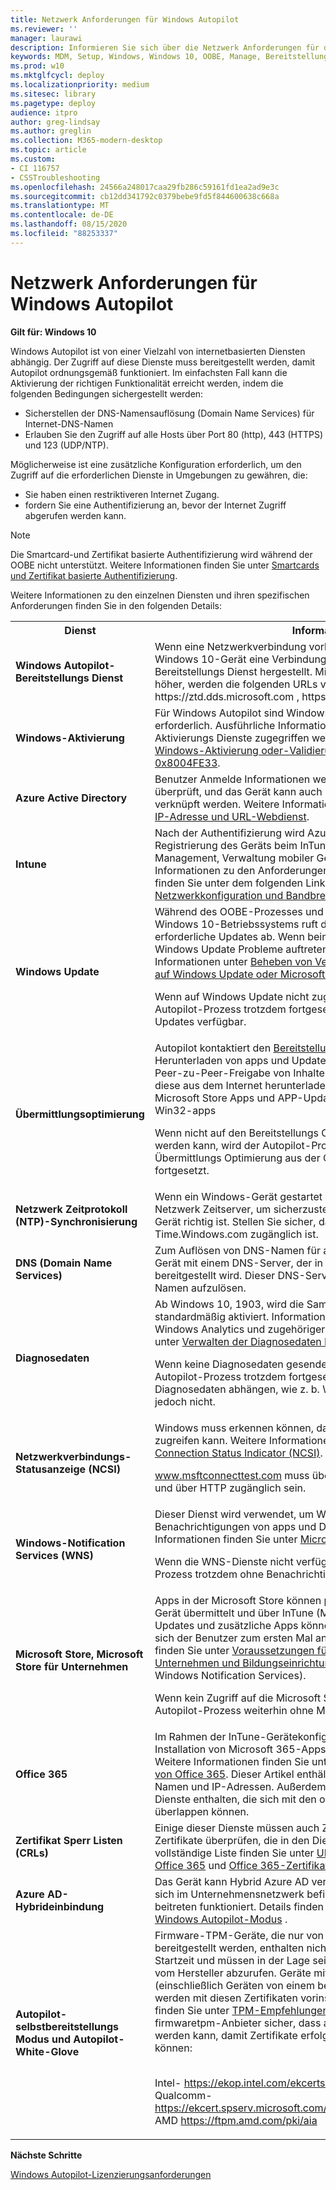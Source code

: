 ```yaml
---
title: Netzwerk Anforderungen für Windows Autopilot
ms.reviewer: ''
manager: laurawi
description: Informieren Sie sich über die Netzwerk Anforderungen für die Windows Autopilot-Bereitstellung.
keywords: MDM, Setup, Windows, Windows 10, OOBE, Manage, Bereitstellung, Autopilot, ZTD, Zero-Touchscreen, Partner, msfb, InTune
ms.prod: w10
ms.mktglfcycl: deploy
ms.localizationpriority: medium
ms.sitesec: library
ms.pagetype: deploy
audience: itpro
author: greg-lindsay
ms.author: greglin
ms.collection: M365-modern-desktop
ms.topic: article
ms.custom:
- CI 116757
- CSSTroubleshooting
ms.openlocfilehash: 24566a248017caa29fb286c59161fd1ea2ad9e3c
ms.sourcegitcommit: cb12dd341792c0379bebe9fd5f844600638c668a
ms.translationtype: MT
ms.contentlocale: de-DE
ms.lasthandoff: 08/15/2020
ms.locfileid: "88253337"
---
```

# <a name="windows-autopilot-networking-requirements"></a>Netzwerk Anforderungen für Windows Autopilot

**Gilt für: Windows 10**

Windows Autopilot ist von einer Vielzahl von internetbasierten Diensten abhängig. Der Zugriff auf diese Dienste muss bereitgestellt werden, damit Autopilot ordnungsgemäß funktioniert. Im einfachsten Fall kann die Aktivierung der richtigen Funktionalität erreicht werden, indem die folgenden Bedingungen sichergestellt werden:

- Sicherstellen der DNS-Namensauflösung (Domain Name Services) für Internet-DNS-Namen
- Erlauben Sie den Zugriff auf alle Hosts über Port 80 (http), 443 (HTTPS) und 123 (UDP/NTP).

Möglicherweise ist eine zusätzliche Konfiguration erforderlich, um den Zugriff auf die erforderlichen Dienste in Umgebungen zu gewähren, die:
- Sie haben einen restriktiveren Internet Zugang.
- fordern Sie eine Authentifizierung an, bevor der Internet Zugriff abgerufen werden kann. 

> [!NOTE]
> Die Smartcard-und Zertifikat basierte Authentifizierung wird während der OOBE nicht unterstützt. Weitere Informationen finden Sie unter [Smartcards und Zertifikat basierte Authentifizierung](https://docs.microsoft.com/azure/active-directory/devices/azureadjoin-plan#smartcards-and-certificate-based-authentication).

Weitere Informationen zu den einzelnen Diensten und ihren spezifischen Anforderungen finden Sie in den folgenden Details:

<table><th>Dienst<th>Information
<tr><td><b>Windows Autopilot-Bereitstellungs Dienst<b><td>Wenn eine Netzwerkverbindung vorhanden ist, wird von jedem Windows 10-Gerät eine Verbindung mit dem Windows Autopilot-Bereitstellungs Dienst hergestellt. Mit Windows 10, Version 1903 und höher, werden die folgenden URLs verwendet: https://ztd.dds.microsoft.com , https://cs.dds.microsoft.com . <br>

<tr><td><b>Windows-Aktivierung<b><td>Für Windows Autopilot sind Windows-Aktivierungs Dienste erforderlich. Ausführliche Informationen zu den URLs, auf die für die Aktivierungs Dienste zugegriffen werden muss, finden Sie unter <a href="https://support.microsoft.com/help/921471/windows-activation-or-validation-fails-with-error-code-0x8004fe33">Windows-Aktivierung oder-Validierung schlägt fehl mit Fehlercode 0x8004FE33</a>.<br>

<tr><td><b>Azure Active Directory<b><td>Benutzer Anmelde Informationen werden von Azure Active Directory überprüft, und das Gerät kann auch mit Azure Active Directory verknüpft werden. Weitere Informationen finden Sie unter <a href="https://docs.microsoft.com/office365/enterprise/office-365-ip-web-service">Office 365-IP-Adresse und URL-Webdienst</a>.
<tr><td><b>Intune<b><td>Nach der Authentifizierung wird Azure Active Directory die Registrierung des Geräts beim InTune-MDM-Dienst (Mobile Device Management, Verwaltung mobiler Geräte) auslöst. Weitere Informationen zu den Anforderungen für die Netzwerkkommunikation finden Sie unter dem folgenden Link: <a href="https://docs.microsoft.com/intune/network-bandwidth-use#network-communication-requirements">InTune-Anforderungen für die Netzwerkkonfiguration und Bandbreite</a>
<tr><td><b>Windows Update<b><td>Während des OOBE-Prozesses und nach der Konfiguration des Windows 10-Betriebssystems ruft der Windows Update-Dienst erforderliche Updates ab. Wenn beim Herstellen einer Verbindung mit Windows Update Probleme auftreten, finden Sie weitere Informationen unter <a href="https://support.microsoft.com/help/818018/how-to-solve-connection-problems-concerning-windows-update-or-microsof">Beheben von Verbindungsproblemen in Bezug auf Windows Update oder Microsoft Update</a>.<br>

Wenn auf Windows Update nicht zugegriffen werden kann, wird der Autopilot-Prozess trotzdem fortgesetzt, aber es sind keine kritischen Updates verfügbar.

<tr><td><b>Übermittlungsoptimierung<b><td>Autopilot kontaktiert den <a href="https://docs.microsoft.com/windows/deployment/update/waas-delivery-optimization">Bereitstellungs Optimierungs</a> Dienst beim Herunterladen von apps und Updates. Dieser Kontakt richtet die Peer-zu-Peer-Freigabe von Inhalten ein, sodass nur wenige Geräte diese aus dem Internet herunterladen müssen.
- Windows Updates - Microsoft Store Apps und APP-Updates - Office aktualisiert - InTune Win32-apps<br>

Wenn nicht auf den Bereitstellungs Optimierungs Dienst zugegriffen werden kann, wird der Autopilot-Prozess weiterhin mit Downloads zur Übermittlungs Optimierung aus der Cloud (ohne Peer-to-Peer) fortgesetzt.

<tr><td><b>Netzwerk Zeitprotokoll (NTP)-Synchronisierung<b><td>Wenn ein Windows-Gerät gestartet wird, kommuniziert es mit einem Netzwerk Zeitserver, um sicherzustellen, dass die Uhrzeit auf dem Gerät richtig ist. Stellen Sie sicher, dass der UDP-Port 123 für Time.Windows.com zugänglich ist.
<tr><td><b>DNS (Domain Name Services)<b><td>Zum Auflösen von DNS-Namen für alle Dienste kommuniziert das Gerät mit einem DNS-Server, der in der Regel über DHCP bereitgestellt wird. Dieser DNS-Server muss in der Lage sein, Internet Namen aufzulösen.
<tr><td><b>Diagnosedaten<b><td>Ab Windows 10, 1903, wird die Sammlung von Diagnosedaten standardmäßig aktiviert. Informationen zum Deaktivieren von Windows Analytics und zugehöriger Diagnosefunktionen finden Sie unter <a href="https://docs.microsoft.com/windows/privacy/configure-windows-diagnostic-data-in-your-organization#manage-enterprise-diagnostic-data-level">Verwalten der Diagnosedaten Ebene für Unternehmen</a>.<br>

Wenn keine Diagnosedaten gesendet werden können, wird der Autopilot-Prozess trotzdem fortgesetzt. Dienste, die von Diagnosedaten abhängen, wie z. b. Windows Analytics, funktionieren jedoch nicht.
<tr><td><b>Netzwerkverbindungs-Statusanzeige (NCSI)<b><td>Windows muss erkennen können, dass das Gerät auf das Internet zugreifen kann. Weitere Informationen finden Sie unter <a href="https://docs.microsoft.com/windows/privacy/manage-connections-from-windows-operating-system-components-to-microsoft-services#14-network-connection-status-indicator">Network Connection Status Indicator (NCSI)</a>.

<a href="http://www.msftconnecttest.com">www.msftconnecttest.com</a> muss über DNS aufgelöst werden können und über HTTP zugänglich sein.
<tr><td><b>Windows-Notification Services (WNS)<b><td>Dieser Dienst wird verwendet, um Windows das Empfangen von Benachrichtigungen von apps und Diensten zu ermöglichen. Weitere Informationen finden Sie unter <a href="https://docs.microsoft.com/windows/privacy/manage-connections-from-windows-operating-system-components-to-microsoft-services#26-microsoft-store">Microsoft Store</a>.<br>

Wenn die WNS-Dienste nicht verfügbar sind, wird der Autopilot-Prozess trotzdem ohne Benachrichtigungen fortgesetzt.
<tr><td><b>Microsoft Store, Microsoft Store für Unternehmen<b><td>Apps in der Microsoft Store können per pushübertragung auf das Gerät übermittelt und über InTune (MDM) ausgelöst werden.APP-Updates und zusätzliche Apps können auch benötigt werden, wenn sich der Benutzer zum ersten Mal anmeldet. Weitere Informationen finden Sie unter <a href="https://docs.microsoft.com/microsoft-store/prerequisites-microsoft-store-for-business">Voraussetzungen für Microsoft Store für Unternehmen und Bildungseinrichtungen</a> (auch Azure AD und Windows Notification Services).<br>

Wenn kein Zugriff auf die Microsoft Store möglich ist, wird der Autopilot-Prozess weiterhin ohne Microsoft Store-Apps ausgeführt.

<tr><td><b>Office 365<b><td>Im Rahmen der InTune-Gerätekonfiguration ist möglicherweise die Installation von Microsoft 365-Apps für Unternehmen erforderlich. Weitere Informationen finden Sie unter <a href="https://support.office.com/article/Office-365-URLs-and-IP-address-ranges-8548a211-3fe7-47cb-abb1-355ea5aa88a2">URLs und IP-Adressbereiche von Office 365</a>. Dieser Artikel enthält alle Office-Dienste, DNS-Namen und IP-Adressen. Außerdem sind Azure AD und andere Dienste enthalten, die sich mit den oben aufgeführten Diensten überlappen können.
<tr><td><b>Zertifikat Sperr Listen (CRLs)<b><td>Einige dieser Dienste müssen auch Zertifikat Sperr Listen (CRLs) für Zertifikate überprüfen, die in den Diensten verwendet werden.Eine vollständige Liste finden Sie unter <a href="https://support.office.com/article/Office-365-URLs-and-IP-address-ranges-8548a211-3fe7-47cb-abb1-355ea5aa88a2#bkmk_crl">URLs und IP-Adressbereiche für Office 365</a> und <a href="https://aka.ms/o365chains">Office 365-Zertifikat Ketten</a>.
<tr><td><b>Azure AD-Hybrideinbindung<b><td>Das Gerät kann Hybrid Azure AD verknüpft sein. Der Computer sollte sich im Unternehmensnetzwerk befinden, damit Hybrid Azure AD beitreten funktioniert. Details finden Sie im <a href="user-driven.md#user-driven-mode-for-hybrid-azure-active-directory-join">benutzergesteuerten Windows Autopilot-Modus</a> .
<tr><td><b>Autopilot-selbstbereitstellungs Modus und Autopilot-White-Glove<b><td>Firmware-TPM-Geräte, die nur von Intel, AMD oder Qualcomm bereitgestellt werden, enthalten nicht alle benötigten Zertifikate zur Startzeit und müssen in der Lage sein, Sie bei der ersten Verwendung vom Hersteller abzurufen. Geräte mit diskreten TPM-Chips (einschließlich Geräten von einem beliebigen anderen Hersteller) werden mit diesen Zertifikaten vorinstalliert. Weitere Informationen finden Sie unter <a href="https://docs.microsoft.com/windows/security/information-protection/tpm/tpm-recommendations">TPM-Empfehlungen</a>. Stellen Sie für jeden firmwaretpm-Anbieter sicher, dass auf diese URLs zugegriffen werden kann, damit Zertifikate erfolgreich angefordert werden können: 

 <br>Intel- https://ekop.intel.com/ekcertservice <br>Qualcomm- https://ekcert.spserv.microsoft.com/EKCertificate/GetEKCertificate/v1 <br>AMD https://ftpm.amd.com/pki/aia

</table>

**Nächste Schritte**

[Windows Autopilot-Lizenzierungsanforderungen](licensing-requirements.md)

